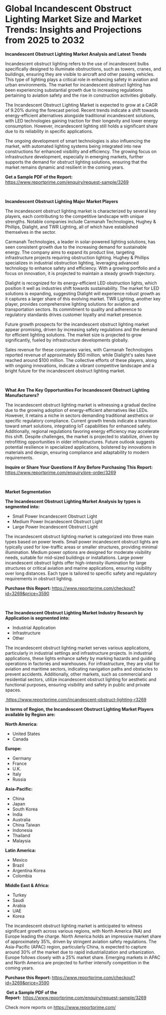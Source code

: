 <p><h1>Global Incandescent Obstruct Lighting Market Size and Market Trends: Insights and Projections from 2025 to 2032</h1></p><p><strong>Incandescent Obstruct Lighting Market Analysis and Latest Trends</strong></p>
<p><p>Incandescent obstruct lighting refers to the use of incandescent bulbs specifically designed to illuminate obstructions, such as towers, cranes, and buildings, ensuring they are visible to aircraft and other passing vehicles. This type of lighting plays a critical role in enhancing safety in aviation and urban environments. The market for incandescent obstruct lighting has been experiencing substantial growth due to increasing regulations pertaining to aviation safety and the rise in construction activities globally. </p><p>The Incandescent Obstruct Lighting Market is expected to grow at a CAGR of 9.20% during the forecast period. Recent trends indicate a shift towards energy-efficient alternatives alongside traditional incandescent solutions, with LED technologies gaining traction for their longevity and lower energy consumption. However, incandescent lighting still holds a significant share due to its reliability in specific applications.</p><p>The ongoing development of smart technologies is also influencing the market, with automated lighting systems being integrated into new constructions for enhanced visibility and efficiency. The growing focus on infrastructure development, especially in emerging markets, further supports the demand for obstruct lighting solutions, ensuring that the market remains dynamic and resilient in the coming years.</p></p>
<p><strong>Get a Sample PDF of the Report:&nbsp;</strong> <a href="https://www.reportprime.com/enquiry/request-sample/3269?utm_campaign=2295&utm_medium=2&utm_source=Github&utm_content=ia&utm_term=18032025&utm_id=incandescent-obstruct-lighting">https://www.reportprime.com/enquiry/request-sample/3269</a></p>
<p>&nbsp;</p>
<p><strong>Incandescent Obstruct Lighting Major Market Players</strong></p>
<p><p>The incandescent obstruct lighting market is characterized by several key players, each contributing to the competitive landscape with unique strengths. Notable companies include Carmanah Technologies, Hughey & Phillips, Dialight, and TWR Lighting, all of which have established themselves in the sector.</p><p>Carmanah Technologies, a leader in solar-powered lighting solutions, has seen consistent growth due to the increasing demand for sustainable energy. The company aims to expand its product line, targeting infrastructure projects requiring obstruction lighting. Hughey & Phillips specializes in industrial obstruction lighting, leveraging advanced technology to enhance safety and efficiency. With a growing portfolio and a focus on innovation, it is projected to maintain a steady growth trajectory.</p><p>Dialight is recognized for its energy-efficient LED obstruction lights, which position it well as industries shift towards sustainability. The market for LED solutions is expanding, suggesting Dialight will experience robust growth as it captures a larger share of this evolving market. TWR Lighting, another key player, provides comprehensive lighting solutions for aviation and transportation sectors. Its commitment to quality and adherence to regulatory standards drives customer loyalty and market presence.</p><p>Future growth prospects for the incandescent obstruct lighting market appear promising, driven by increasing safety regulations and the demand for efficient lighting solutions. The market size is projected to grow significantly, fueled by infrastructure developments globally.</p><p>Sales revenue for these companies varies, with Carmanah Technologies reported revenue of approximately $50 million, while Dialight's sales have reached around $100 million. The collective efforts of these players, along with ongoing innovations, indicate a vibrant competitive landscape and a bright future for the incandescent obstruct lighting market.</p></p>
<p>&nbsp;</p>
<p><strong>What Are The Key Opportunities For Incandescent Obstruct Lighting Manufacturers?</strong></p>
<p><p>The incandescent obstruct lighting market is witnessing a gradual decline due to the growing adoption of energy-efficient alternatives like LEDs. However, it retains a niche in sectors demanding traditional aesthetics or specific regulatory compliance. Current growth trends indicate a transition toward smart solutions, integrating IoT capabilities for enhanced safety. Additionally, regional regulations favoring energy efficiency may accelerate this shift. Despite challenges, the market is projected to stabilize, driven by retrofitting opportunities in older infrastructures. Future outlook suggests potential resilience in specialized applications, bolstered by innovations in materials and design, ensuring compliance and adaptability to modern requirements.</p></p>
<p><strong>Inquire or Share Your Questions If Any Before Purchasing This Report:</strong> <a href="https://www.reportprime.com/enquiry/pre-order/3269?utm_campaign=2295&utm_medium=2&utm_source=Github&utm_content=ia&utm_term=18032025&utm_id=incandescent-obstruct-lighting">https://www.reportprime.com/enquiry/pre-order/3269</a></p>
<p>&nbsp;</p>
<p><strong>Market Segmentation</strong></p>
<p><strong>The Incandescent Obstruct Lighting Market Analysis by types is segmented into:</strong></p>
<p><ul><li>Small Power Incandescent Obstruct Light</li><li>Medium Power Incandescent Obstruct Light</li><li>Large Power Incandescent Obstruct Light</li></ul></p>
<p><p>The incandescent obstruct lighting market is categorized into three main types based on power levels. Small power incandescent obstruct lights are typically used for low-traffic areas or smaller structures, providing minimal illumination. Medium power options are designed for moderate visibility needs, suitable for mid-sized buildings or installations. Large power incandescent obstruct lights offer high-intensity illumination for large structures or critical aviation and marine applications, ensuring visibility over long distances. Each type is tailored to specific safety and regulatory requirements in obstruct lighting.</p></p>
<p><strong>Purchase this Report:&nbsp;</strong><a href="https://www.reportprime.com/checkout?id=3269&price=3590&utm_campaign=2295&utm_medium=2&utm_source=Github&utm_content=ia&utm_term=18032025&utm_id=incandescent-obstruct-lighting">https://www.reportprime.com/checkout?id=3269&price=3590</a></p>
<p>&nbsp;</p>
<p><strong>The Incandescent Obstruct Lighting Market Industry Research by Application is segmented into:</strong></p>
<p><ul><li>Industrial Application</li><li>Infrastructure</li><li>Other</li></ul></p>
<p><p>The incandescent obstruct lighting market serves various applications, particularly in industrial settings and infrastructure projects. In industrial applications, these lights enhance safety by marking hazards and guiding operations in factories and warehouses. For infrastructure, they are vital for aviation and maritime sectors, indicating navigation paths and obstacles to prevent accidents. Additionally, other markets, such as commercial and residential sectors, utilize incandescent obstruct lighting for aesthetic and functional purposes, ensuring visibility and safety in public and private spaces.</p></p>
<p><a href="https://www.reportprime.com/incandescent-obstruct-lighting-r3269?utm_campaign=2295&utm_medium=2&utm_source=Github&utm_content=ia&utm_term=18032025&utm_id=incandescent-obstruct-lighting">&nbsp;https://www.reportprime.com/incandescent-obstruct-lighting-r3269</a></p>
<p><strong>In terms of Region, the Incandescent Obstruct Lighting Market Players available by Region are:</strong></p>
<p>
    <p> <strong> North America: </strong>
        <ul>
            <li>United States</li>
            <li>Canada</li>
        </ul>
        </p> 
    <p> <strong> Europe: </strong>
        <ul>
            <li>Germany</li>
            <li>France</li>
            <li>U.K.</li>
            <li>Italy</li>
            <li>Russia</li>
        </ul>
        </p> 
    <p> <strong> Asia-Pacific: </strong>
        <ul>
            <li>China</li>
            <li>Japan</li>
            <li>South Korea</li>
            <li>India</li>
            <li>Australia</li>
            <li>China Taiwan</li>
            <li>Indonesia</li>
            <li>Thailand</li>
            <li>Malaysia</li>
        </ul>
        </p> 
    <p> <strong> Latin America: </strong>
        <ul>
            <li>Mexico</li>
            <li>Brazil</li>
            <li>Argentina Korea</li>
            <li>Colombia</li>
        </ul>
        </p> 
    <p> <strong> Middle East & Africa: </strong>
        <ul>
            <li>Turkey</li>
            <li>Saudi</li>
            <li>Arabia</li>
            <li>UAE</li>
            <li>Korea</li>
        </ul>
    </p>
    </p>
<p><p>The incandescent obstruct lighting market is anticipated to witness significant growth across various regions, with North America (NA) and Europe leading the charge. North America holds an impressive market share of approximately 35%, driven by stringent aviation safety regulations. The Asia-Pacific (APAC) region, particularly China, is expected to capture around 30% of the market due to rapid industrialization and urbanization. Europe follows closely with a 25% market share. Emerging markets in APAC and North America are projected to further intensify competition in the coming years.</p></p>
<p><strong>Purchase this Report: </strong><a href="https://www.reportprime.com/checkout?id=3269&price=3590&utm_campaign=2295&utm_medium=2&utm_source=Github&utm_content=ia&utm_term=18032025&utm_id=incandescent-obstruct-lighting">https://www.reportprime.com/checkout?id=3269&price=3590</a></p>
<p>&nbsp;<strong>Get a Sample PDF of the Report:&nbsp;&nbsp;</strong><a href="https://www.reportprime.com/enquiry/request-sample/3269?utm_campaign=2295&utm_medium=2&utm_source=Github&utm_content=ia&utm_term=18032025&utm_id=incandescent-obstruct-lighting">https://www.reportprime.com/enquiry/request-sample/3269</a></p>
<p><strong></strong></p>
<p>Check more reports on <a href="https://www.reportprime.com/?utm_campaign=2295&utm_medium=2&utm_source=Github&utm_content=ia&utm_term=18032025&utm_id=incandescent-obstruct-lighting">https://www.reportprime.com/</a></p>